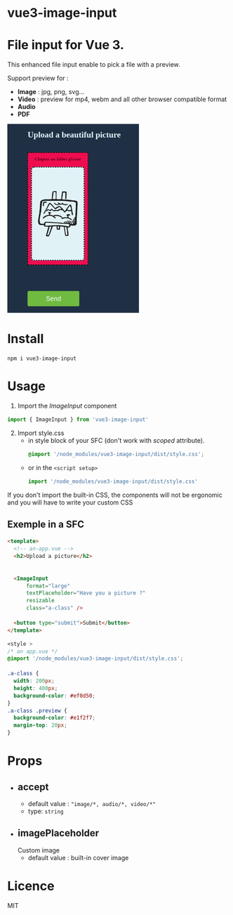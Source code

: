 # vue3-image-input

File input for Vue 3.
=======
This enhanced file input enable to pick a file with a preview.

Support preview for :
* **Image** : jpg, png, svg...
* **Video** : preview for mp4, webm and all other browser compatible format
* **Audio**
* **PDF**


<img src="./media/Screenshot_21.png" width="300" alt="Screenshot de présentation" >

# Install
```
npm i vue3-image-input
```
# Usage
1.  Import the *ImageInput* component
```js
import { ImageInput } from 'vue3-image-input'
```
2. Import style.css
      * in style block of your SFC (don't work with *scoped* attribute).
        ```css
        @import '/node_modules/vue3-image-input/dist/style.css';
        ```
      * or in the ```<script setup>```
        ```js
        import '/node_modules/vue3-image-input/dist/style.css'
        ```
If you don't import the built-in CSS, the components will not be ergonomic and you will have to write your custom CSS

## Exemple in a SFC

```html
<template>
  <!-- an-app.vue -->
  <h2>Upload a picture</h2>
  
  
  <ImageInput 
      format="large"
      textPlaceholder="Have you a picture ?"
      resizable
      class="a-class" />

  <button type="submit">Submit</button>
</template>
```

```css
<style >
/* an app.vue */
@import '/node_modules/vue3-image-input/dist/style.css';

.a-class {
  width: 200px;
  height: 400px;
  background-color: #ef0d50;
}
.a-class .preview {
  background-color: #e1f2f7;
  margin-top: 20px;
}

```

# Props
* ## accept
  * default value : ```"image/*, audio/*, video/*"```
  * type: ```string```
* ## imagePlaceholder
  Custom image
  * default value : built-in cover image

# Licence
MIT
